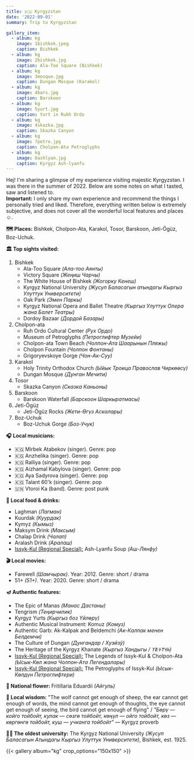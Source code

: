 ```yaml
---
title: 🇰🇬 Kyrgyzstan
date: '2022-09-01'
summary: Trip to Kyrgyzstan

gallery_item:
  - album: kg
    image: 1bishkek.jpeg
    caption: Bishkek
  - album: kg
    image: 2bishkek.jpg
    caption: Ala-Too Square (Bishkek)
  - album: kg
    image: 3mosque.jpg
    caption: Dungan Mosque (Karakol)
  - album: kg
    image: 4bars.jpg
    caption: Barskoon
  - album: kg
    image: 5yurt.jpg
    caption: Yurt in Rukh Ordo
  - album: kg
    image: 4skazka.jpg
    caption: Skazka Canyon
  - album: kg
    image: 7petro.jpg
    caption: Cholpon-Ata Petroglyphs
  - album: kg
    image: 8ashlyan.jpg
    caption: Kyrgyz Ash-lyanfu
---
```

Hej! I'm sharing a glimpse of my experience visiting majestic Kyrgyzstan. I was there in the summer of 2022. Below are some notes on what I tasted, saw and listened to.<br>
<b>Important:</b> I only share my own experience and recommend the things I personally tried and liked. Therefore, everything written below is extremely subjective, and does not cover all the wonderful local features and places ☺️.

<b>🗺 Places:</b> Bishkek, Cholpon-Ata, Karakol, Tosor, Barskoon, Jeti-Ögüz, Boz-Uchuk.<br>

<b>🏛 Top sights visited: </b>
1. Bishkek
    - Ala-Too Square <i>(Ала-тоо Аянты)</i>
    - Victory Square <i>(Жеңиш Чарчы)</i>
    - The White House of Bishkek <i>(Жогорку Кенеш)</i>
    - Kyrgyz National University <i>(Жусуп Баласагын атындагы Кыргыз Улуттук Университети)</i>
    - Oak Park <i>(Эмен Паркы)</i>
    - Kyrgyz National Opera and Ballet Theatre <i>(Кыргыз Улуттук Опера жана Балет Театры)</i>
    - Dordoy Bazaar <i>(Дордой Базары)</i>
2. Cholpon-ata
    - Ruh Ordo Cultural Center <i>(Рух Ордо)</i>
    - Museum of Petroglyphs <i>(Петроглифтер Музейи)</i>
    - Cholpon-ata Town Beach <i>(Чолпон-Ата Шаарынын Пляжы)</i>
    - Cholpon Fountain <i>(Чолпон Фонтаны)</i>
    - Grigoryevskoye Gorge <i>(Чон-Ак-Суу)</i>
3. Karakol
    - Holy Trinity Orthodox Church <i>(Ыйык Троица Православ Чиркөөсү)</i>
    - Dungan Mosque <i>(Дунган Мечити)</i>
4. Tosor
    - Skazka Canyon <i>(Сказка Каньоны)</i>
5. Barskoon
    - Barskoon Waterfall <i>(Барскоон Шаркыратмасы)</i>
6. Jeti-Ögüz
    - Jeti-Ögüz Rocks <i>(Жети-Өгүз Аскалары)</i>
7. Boz-Uchuk     
    - Boz-Uchuk Gorge <i>(Боз-Учук)</i>


<b>🎧 Local musicians: </b>
- 🇰🇬 Mirbek Atabekov (singer). Genre: pop
- 🇰🇬 Anzhelika (singer). Genre: pop 
- 🇰🇬 Ralliya (singer). Genre: pop 
- 🇰🇬 Aizhamal Kabylova (singer). Genre: pop 
- 🇰🇬 Aya Sadyrova (singer). Genre: pop 
- 🇰🇬 Talant 60'k (singer). Genre: pop 
- 🇺🇳 Vtoroi Ka (band). Genre: post punk

<b>🥘 Local food & drinks: </b>
- Laghman <i>(Лагман)</i>
- Kuurdak <i>(Куурдак)</i>
- Kymyz <i>(Кымыз)</i>
- Maksym Drink <i>(Максым)</i>
- Chalap Drink <i>(Чалап)</i>
- Aralash Drink <i>(Аралаш)</i>
- <u>Issyk-Kul (Regional Special):</u> Ash-Lyanfu Soup <i>(Аш-Лянфу)</i>


<b>🎬 Local movies:</b>
-  Farewell <i>(Шамчырак)</i>. Year: 2012. Genre: short / drama
-  51+ <i>(51+)</i>. Year: 2020. Genre: short / drama


<b>🪔 Authentic features:</b>
- The Epic of Manas <i>(Манас Дастаны)</i> 
- Tengrism <i>(Теңирчилик)</i> 
- Kyrgyz Yurts <i>(Кыргыз боз Yйлөрү)</i> 
- Authentic Musical Instrument: Komuz <i>(Комуз)</i> 
- Authentic Garb: Ak-Kalpak and Beldemchi <i>(Ак-Калпак менен Белдемчи)</i> 
- The Culture of Dungan <i>(Дунгандар / Хуэйзў)</i>
- The Heritage of the Kyrgyz Khanate <i>(Кыргыз Хандыгы / 𐱅𐰭𐰼𐰄:𐰅𐰠)</i> 
- <u>Issyk-Kul (Regional Special):</u> The Legends of Issyk-Kul & Cholpon-Ata <i>(Ысык-Көл жана Чолпон-Ата Легендалары)</i>
- <u>Issyk-Kul (Regional Special):</u> The Petroglyphs of Issyk-Kul <i>(Ысык-Көлдүн Петроглифтери)</i>


<b>💐 National flower: </b> Fritillaria Eduardii <i>(Aйгуль)</i>


<b>🦉 Local wisdom:</b> "The wolf cannot get enough of sheep, the ear cannot get enough of words, the mind cannot get enough of thoughts, the eye cannot get enough of seeing, the bird cannot get enough of flying" / <i>"Бөрү — койго тойбойт, кулак — сөзгө тойбойт, көңүл — ойго тойбойт, көз — көргөнгө тойбойт, куш — учканга тойбойт"</i> — Kyrgyz proverb


<b>👨‍🎓 The oldest university:</b> The Kyrgyz National University <i>(Жусуп Баласагын Атындагы Кыргыз Улуттук Университети)</i>, Bishkek, est. 1925. 

{{< gallery album="kg" crop_options="150x150" >}}
   

